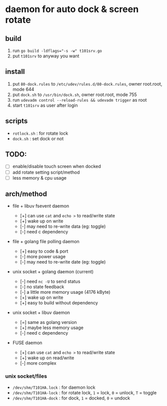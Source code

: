 # daemon for auto dock & screen rotate

## build

1. run `go build -ldflags="-s -w" t101srv.go`
2. put `t101srv` to anyway you want

## install
1. put `80-dock.rules` to `/etc/udev/rules.d/80-dock.rules`, owner root.root, mode 644
2. put `dock.sh` to `/usr/bin/dock.sh`, owner root.root, mode 755
3. run `udevadm control --reload-rules && udevadm trigger` as root
4. start `t101srv` as user after login


## scripts

* `rotlock.sh` : for rotate lock
* `dock.sh` : set dock or not

## TODO:

* [ ] enable/disable touch screen when docked
* [ ] add rotate setting script/method
* [ ] less memory & cpu usage

## arch/method

* file + libuv fsevent daemon
  * [+] can use `cat` and `echo >` to read/write state
  * [+] wake up on write
  * [-] may need to re-write data (eg: toggle)
  * [-] need c dependency
* file + golang file polling daemon
  * [+] easy to code & port
  * [-] more power usage
  * [-] may need to re-write date (eg: toggle)

* unix socket + golang daemon (current)
  * [-] need `nc -U` to send status
  * [-] no state feedback
  * [-] a little more memory usage (4176 kByte)
  * [+] wake up on write
  * [+] easy to build without dependency
* unix socket + libuv daemon
  * [=] same as golang version
  * [+] maybe less memory usage
  * [-] need c dependency

* FUSE daemon
  * [+] can use `cat` and `echo >` to read/write state
  * [+] wake up on read/write
  * [-] more complex

### unix socket/files

* `/dev/shm/T101HA.lock` : for daemon lock
* `/dev/shm/T101HA-lock` : for rotate lock, `1` = lock, `0` = unlock, `T` = toggle
* `/dev/shm/T101HA-dock` : for dock, `1` = docked, `0` = undock



